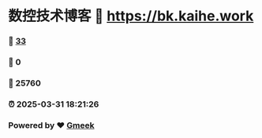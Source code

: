 # 数控技术博客 :link: https://bk.kaihe.work 
### :page_facing_up: [33](https://bk.kaihe.work/tag.html) 
### :speech_balloon: 0 
### :hibiscus: 25760 
### :alarm_clock: 2025-03-31 18:21:26 
### Powered by :heart: [Gmeek](https://github.com/Meekdai/Gmeek)
